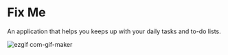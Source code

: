 # Fix Me
An application that helps you keeps up with your daily tasks and to-do lists.

![ezgif com-gif-maker](https://user-images.githubusercontent.com/40695548/117319514-0956ac00-ae94-11eb-8a96-54e229543f5f.gif)

